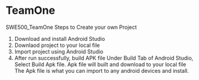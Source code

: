 # TeamOne
SWE500_TeamOne
Steps to Create your own Project
1. Download and install Android Studio
2. Downlaod project to your local file
3. Import project using Android Studio
4. After run successfully, build APK file
   Under Build Tab of Android Studio, Select Build Apk file.
   Apk file will built and download to your local file
The Apk file is what you can import to any android devices and install.
